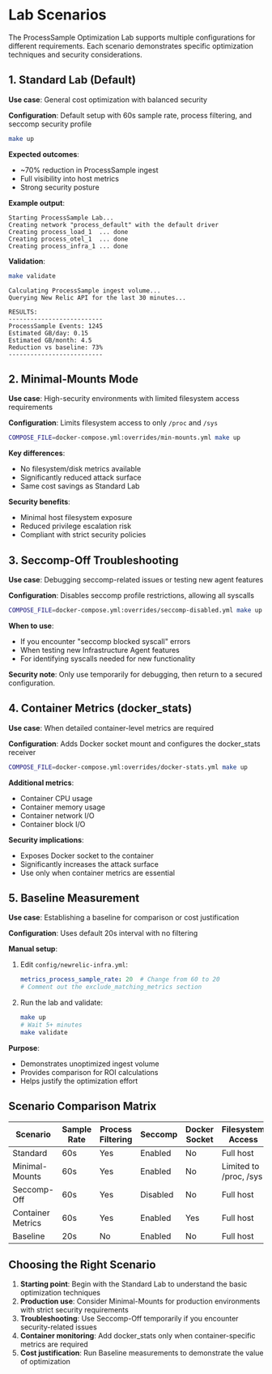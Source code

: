 # Lab Scenarios

The ProcessSample Optimization Lab supports multiple configurations for different requirements. Each scenario demonstrates specific optimization techniques and security considerations.

## 1. Standard Lab (Default)

**Use case**: General cost optimization with balanced security

**Configuration**: Default setup with 60s sample rate, process filtering, and seccomp security profile

```bash
make up
```

**Expected outcomes**:
- ~70% reduction in ProcessSample ingest
- Full visibility into host metrics
- Strong security posture

**Example output**:

```
Starting ProcessSample Lab...
Creating network "process_default" with the default driver
Creating process_load_1  ... done
Creating process_otel_1  ... done
Creating process_infra_1 ... done
```

**Validation**:

```bash
make validate
```

```
Calculating ProcessSample ingest volume...
Querying New Relic API for the last 30 minutes...

RESULTS:
--------------------------
ProcessSample Events: 1245
Estimated GB/day: 0.15
Estimated GB/month: 4.5
Reduction vs baseline: 73%
--------------------------
```

## 2. Minimal-Mounts Mode

**Use case**: High-security environments with limited filesystem access requirements

**Configuration**: Limits filesystem access to only `/proc` and `/sys`

```bash
COMPOSE_FILE=docker-compose.yml:overrides/min-mounts.yml make up
```

**Key differences**:
- No filesystem/disk metrics available
- Significantly reduced attack surface
- Same cost savings as Standard Lab

**Security benefits**:
- Minimal host filesystem exposure
- Reduced privilege escalation risk
- Compliant with strict security policies

## 3. Seccomp-Off Troubleshooting

**Use case**: Debugging seccomp-related issues or testing new agent features

**Configuration**: Disables seccomp profile restrictions, allowing all syscalls

```bash
COMPOSE_FILE=docker-compose.yml:overrides/seccomp-disabled.yml make up
```

**When to use**:
- If you encounter "seccomp blocked syscall" errors
- When testing new Infrastructure Agent features
- For identifying syscalls needed for new functionality

**Security note**:
Only use temporarily for debugging, then return to a secured configuration.

## 4. Container Metrics (docker_stats)

**Use case**: When detailed container-level metrics are required

**Configuration**: Adds Docker socket mount and configures the docker_stats receiver

```bash
COMPOSE_FILE=docker-compose.yml:overrides/docker-stats.yml make up
```

**Additional metrics**:
- Container CPU usage
- Container memory usage
- Container network I/O
- Container block I/O

**Security implications**:
- Exposes Docker socket to the container
- Significantly increases the attack surface
- Use only when container metrics are essential

## 5. Baseline Measurement

**Use case**: Establishing a baseline for comparison or cost justification

**Configuration**: Uses default 20s interval with no filtering

**Manual setup**:
1. Edit `config/newrelic-infra.yml`:
   ```yaml
   metrics_process_sample_rate: 20  # Change from 60 to 20
   # Comment out the exclude_matching_metrics section
   ```

2. Run the lab and validate:
   ```bash
   make up
   # Wait 5+ minutes
   make validate
   ```

**Purpose**:
- Demonstrates unoptimized ingest volume
- Provides comparison for ROI calculations
- Helps justify the optimization effort

## Scenario Comparison Matrix

| Scenario | Sample Rate | Process Filtering | Seccomp | Docker Socket | Filesystem Access |
|----------|-------------|-------------------|---------|---------------|-------------------|
| Standard | 60s | Yes | Enabled | No | Full host |
| Minimal-Mounts | 60s | Yes | Enabled | No | Limited to /proc, /sys |
| Seccomp-Off | 60s | Yes | Disabled | No | Full host |
| Container Metrics | 60s | Yes | Enabled | Yes | Full host |
| Baseline | 20s | No | Enabled | No | Full host |

## Choosing the Right Scenario

1. **Starting point**: Begin with the Standard Lab to understand the basic optimization techniques
2. **Production use**: Consider Minimal-Mounts for production environments with strict security requirements
3. **Troubleshooting**: Use Seccomp-Off temporarily if you encounter security-related issues
4. **Container monitoring**: Add docker_stats only when container-specific metrics are required
5. **Cost justification**: Run Baseline measurements to demonstrate the value of optimization